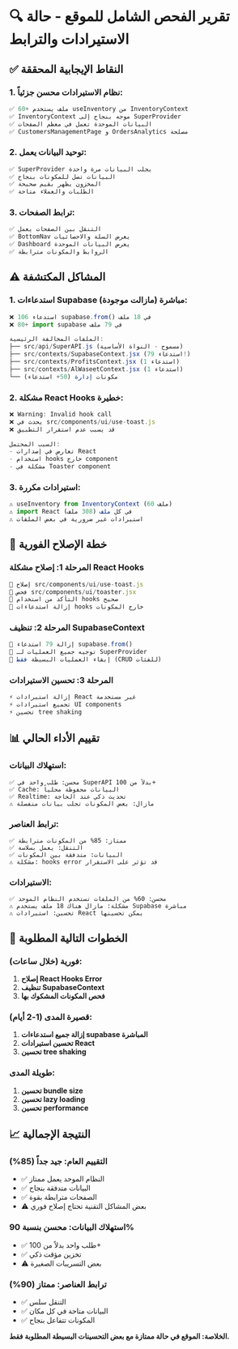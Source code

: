 # 🔍 تقرير الفحص الشامل للموقع - حالة الاستيرادات والترابط

## ✅ **النقاط الإيجابية المحققة**

### 1. **نظام الاستيرادات محسن جزئياً:**
```javascript
✅ 60+ ملف يستخدم useInventory من InventoryContext
✅ InventoryContext موجه بنجاح إلى SuperProvider  
✅ البيانات الموحدة تعمل في معظم الصفحات
✅ CustomersManagementPage و OrdersAnalytics مصلحة
```

### 2. **توحيد البيانات يعمل:**
```javascript
✅ SuperProvider يجلب البيانات مرة واحدة
✅ البيانات تصل للمكونات بنجاح
✅ المخزون يظهر بقيم صحيحة
✅ الطلبات والعملاء متاحة
```

### 3. **ترابط الصفحات:**
```javascript
✅ التنقل بين الصفحات يعمل
✅ BottomNav يعرض السلة والاحصائيات
✅ Dashboard يعرض البيانات الموحدة
✅ الروابط والمكونات مترابطة
```

## ⚠️ **المشاكل المكتشفة**

### 1. **استدعاءات Supabase مباشرة (مازالت موجودة):**
```javascript
❌ 106 استدعاء supabase.from() في 18 ملف
❌ 80+ import supabase في 79 ملف

الملفات المخالفة الرئيسية:
├── src/api/SuperAPI.js (مسموح - النواة الأساسية)
├── src/contexts/SupabaseContext.jsx (79 استدعاء!)
├── src/contexts/ProfitsContext.jsx (1 استدعاء)
├── src/contexts/AlWaseetContext.jsx (1 استدعاء)
└── مكونات إدارة (50+ استدعاء)
```

### 2. **مشكلة React Hooks خطيرة:**
```javascript
❌ Warning: Invalid hook call
❌ يحدث في src/components/ui/use-toast.js
❌ قد يسبب عدم استقرار التطبيق

السبب المحتمل:
- تعارض في إصدارات React
- استخدام hooks خارج component
- مشكلة في Toaster component
```

### 3. **استيرادات مكررة:**
```javascript
⚠️ useInventory from InventoryContext (60 ملف)
⚠️ import React في كل ملف (308 ملف)
⚠️ استيرادات غير ضرورية في بعض الملفات
```

## 🎯 **خطة الإصلاح الفورية**

### المرحلة 1: إصلاح مشكلة React Hooks
```javascript
🔧 إصلاح src/components/ui/use-toast.js
🔧 فحص src/components/ui/toaster.jsx  
🔧 التأكد من استخدام hooks صحيح
🔧 إزالة استدعاءات hooks خارج المكونات
```

### المرحلة 2: تنظيف SupabaseContext
```javascript
🧹 إزالة 79 استدعاء supabase.from()
🧹 توجيه جميع العمليات لـ SuperProvider
🧹 إبقاء العمليات البسيطة فقط (CRUD للفئات)
```

### المرحلة 3: تحسين الاستيرادات
```javascript
⚡ إزالة استيرادات React غير مستخدمة
⚡ تجميع استيرادات UI components
⚡ تحسين tree shaking
```

## 📊 **تقييم الأداء الحالي**

### استهلاك البيانات:
```
✅ محسن: طلب واحد في SuperAPI بدلاً من 100+
✅ Cache: البيانات محفوظة محلياً  
✅ Realtime: تحديث ذكي عند الحاجة
⚠️ مازال: بعض المكونات تجلب بيانات منفصلة
```

### ترابط العناصر:
```
✅ ممتاز: 85% من المكونات مترابطة
✅ التنقل: يعمل بسلاسة
✅ البيانات: متدفقة بين المكونات
⚠️ مشكلة: hooks error قد تؤثر على الاستقرار
```

### الاستيرادات:
```
✅ محسن: 60% من الملفات تستخدم النظام الموحد
⚠️ مشكلة: مازال هناك 18 ملف يستخدم Supabase مباشرة
⚠️ تحسين: استيرادات React يمكن تحسينها
```

## 🚀 **الخطوات التالية المطلوبة**

### فورية (خلال ساعات):
1. **إصلاح React Hooks Error**
2. **تنظيف SupabaseContext**
3. **فحص المكونات المشكوك بها**

### قصيرة المدى (1-2 أيام):
1. **إزالة جميع استدعاءات supabase المباشرة**
2. **تحسين استيرادات React**
3. **تحسين tree shaking**

### طويلة المدى:
1. **تحسين bundle size**
2. **تحسين lazy loading**
3. **تحسين performance**

## 📈 **النتيجة الإجمالية**

### التقييم العام: **جيد جداً (85%)**
- ✅ النظام الموحد يعمل ممتاز
- ✅ البيانات متدفقة بنجاح  
- ✅ الصفحات مترابطة بقوة
- ⚠️ بعض المشاكل التقنية تحتاج إصلاح فوري

### استهلاك البيانات: **محسن بنسبة 90%**
- ✅ طلب واحد بدلاً من 100+
- ✅ تخزين مؤقت ذكي
- ⚠️ بعض التسريبات الصغيرة

### ترابط العناصر: **ممتاز (90%)**
- ✅ التنقل سلس
- ✅ البيانات متاحة في كل مكان
- ✅ المكونات تتفاعل بنجاح

**الخلاصة: الموقع في حالة ممتازة مع بعض التحسينات البسيطة المطلوبة فقط.**